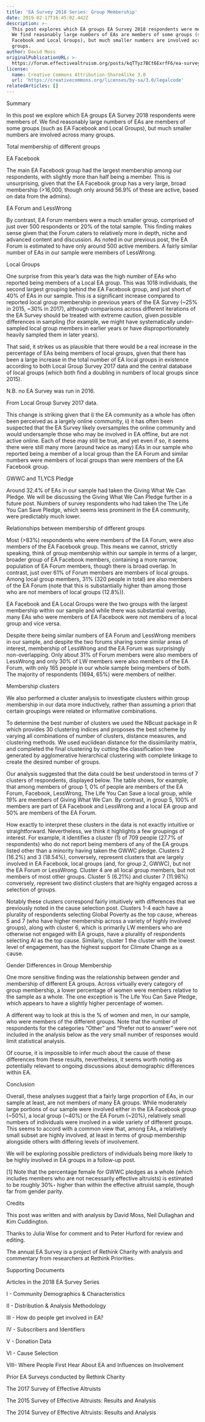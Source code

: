 ```yaml
---
title: 'EA Survey 2018 Series: Group Membership'
date: 2019-02-17T16:45:02.442Z
description: >-
  This post explores which EA groups EA Survey 2018 respondents were members of.
  We find reasonably large numbers of EAs are members of some groups (such as EA
  Facebook and Local Groups), but much smaller numbers are involved across many
  groups.
author: David Moss
originalPublicationURL: >-
  https://forum.effectivealtruism.org/posts/kqTTyz7BCt6ExrfF6/ea-survey-2018-series-group-membership
license:
  name: Creative Commons Attribution-ShareAlike 3.0
  url: 'https://creativecommons.org/licenses/by-sa/3.0/legalcode'
relatedArticles: []
---
```

Summary



In this post we explore which EA groups EA Survey 2018 respondents were members of. We find reasonably large numbers of EAs are members of some groups (such as EA Facebook and Local Groups), but much smaller numbers are involved across many groups.



Total membership of different groups



EA Facebook



The main EA Facebook group had the largest membership among our respondents, with slightly more than half being a member. This is unsurprising, given that the EA Facebook group has a very large, broad membership (>16,000, though only around 56.9% of these are active, based on data from the admins).



EA Forum and LessWrong



By contrast, EA Forum members were a much smaller group, comprised of just over 500 respondents or 20% of the total sample. This finding makes sense given that the Forum caters to relatively more in depth, niche and advanced content and discussion. As noted in our previous post, the EA Forum is estimated to have only around 500 active members. A fairly similar number of EAs in our sample were members of LessWrong.



Local Groups



One surprise from this year’s data was the high number of EAs who reported being members of a Local EA group. This was 1018 individuals, the second largest grouping behind the EA Facebook group, and just short of 40% of EAs in our sample. This is a significant increase compared to reported local group membership in previous years of the EA Survey (\~25% in 2015, \~30% in 2017), although comparisons across different iterations of the EA Survey should be treated with extreme caution, given possible differences in sampling (for example, we might have systematically under-sampled local group members in earlier years or have disproportionately heavily sampled them in later years).



That said, it strikes us as plausible that there would be a real increase in the percentage of EAs being members of local groups, given that there has been a large increase in the total number of EA local groups in existence according to both Local Group Survey 2017 data and the central database of local groups (which both find a doubling in numbers of local groups since 2015).



N.B. no EA Survey was run in 2016.



From Local Group Survey 2017 data.



This change is striking given that i) the EA community as a whole has often been perceived as a largely online community, ii) it has often been suspected that the EA Survey likely oversamples the online community and would undersample those who may be involved in EA offline, but are not active online. Each of these may still be true, and yet even if so, it seems there were still many more (around twice as many) EAs in our sample who reported being a member of a local group than the EA Forum and similar numbers were members of local groups than were members of the EA Facebook group.



GWWC and TLYCS Pledge



Around 32.4% of EAs in our sample had taken the Giving What We Can Pledge. We will be discussing the Giving What We Can Pledge further in a future post. Numbers of survey respondents who had taken the The Life You Can Save Pledge, which seems less prominent in the EA community, were predictably much lower.



Relationships between membership of different groups



Most (>83%) respondents who were members of the EA Forum, were also members of the EA Facebook group. This means we cannot, strictly speaking, think of group membership within our sample in terms of a larger, broader group of EA Facebook members, containing a more narrow, population of EA Forum members, though there is broad overlap. In contrast, just over 61% of Forum members are members of local groups. Among local group members, 31% (320 people in total) are also members of the EA Forum (note that this is substantially higher than among those who are not members of local groups (12.8%)).



EA Facebook and EA Local Groups were the two groups with the largest membership within our sample and while there was substantial overlap, many EAs who were members of EA Facebook were not members of a local group and vice versa.



Despite there being similar numbers of EA Forum and LessWrong members in our sample, and despite the two forums sharing some similar areas of interest, membership of LessWrong and the EA Forum was surprisingly non-overlapping. Only about 31% of Forum members were also members of LessWrong and only 30% of LW members were also members of the EA Forum, with only 165 people in our whole sample being members of both. The majority of respondents (1694, 65%) were members of neither.



Membership clusters



We also performed a cluster analysis to investigate clusters within group membership in our data more inductively, rather than assuming a priori that certain groupings were related or informative combinations.



To determine the best number of clusters we used the NBcust package in R which provides 30 clustering indices and proposes the best scheme by varying all combinations of number of clusters, distance measures, and clustering methods. We used euclidean distance for the dissimilarity matrix, and completed the final clustering by cutting the classification tree generated by agglomerative hierarchical clustering with complete linkage to create the desired number of groups.



Our analysis suggested that the data could be best understood in terms of 7 clusters of respondents, displayed below. The table shows, for example, that among members of group 1, 0% of people are members of the EA Forum, Facebook, LessWrong, The Life You Can Save a local group, while 19% are members of Giving What We Can. By contrast, in group 5, 100% of members are part of EA Facebook and LessWrong and a local EA group and 50% are members of the EA Forum.



How exactly to interpret these clusters in the data is not exactly intuitive or straightforward. Nevertheless, we think it highlights a few groupings of interest. For example, it identifies a cluster (1) of 709 people (27.7% of respondents) who do not report being members of any of the EA groups listed other than a minority having taken the GWWC pledge. Clusters 2 (16.2%) and 3 (18.54%), conversely, represent clusters that are largely involved in EA Facebook, local groups (and, for group 2, GWWC), but not the EA Forum or LessWrong. Cluster 4 are all local group members, but not members of most other groups. Cluster 5 (6.21%) and cluster 7 (11.98%) conversely, represent two distinct clusters that are highly engaged across a selection of groups.



Notably these clusters correspond fairly intuitively with differences that we previously noted in the cause selection post. Clusters 1-4 each have a plurality of respondents selecting Global Poverty as the top cause, whereas 5 and 7 (who have higher membership across a variety of highly involved groups), along with cluster 6, which is primarily LW members who are otherwise not engaged with EA groups, have a plurality of respondents selecting AI as the top cause. Similarly, cluster 1 the cluster with the lowest level of engagement, has the highest support for Climate Change as a cause.



Gender Differences in Group Membership



One more sensitive finding was the relationship between gender and membership of different EA groups. Across virtually every category of group membership, a lower percentage of women were members relative to the sample as a whole. The one exception is The Life You Can Save Pledge, which appears to have a slightly higher percentage of women.



A different way to look at this is the % of women and men, in our sample, who were members of the different groups. Note that the number of respondents for the categories “Other” and “Prefer not to answer” were not included in the analysis below as the very small number of responses would limit statistical analysis.



Of course, it is impossible to infer much about the cause of these differences from these results, nevertheless, it seems worth noting as potentially relevant to ongoing discussions about demographic differences within EA.



Conclusion

Overall, these analyses suggest that a fairly large proportion of EAs, in our sample at least, are not members of many EA groups. While moderately large portions of our sample were involved either in the EA Facebook group (\~50%), a local group (\~40%) or the EA Forum (~20%), relatively small numbers of individuals were involved in a wide variety of different groups. This seems to accord with a common view that, among EAs, a relatively small subset are highly involved, at least in terms of group membership alongside others with differing levels of involvement.

We will be exploring possible predictors of individuals being more likely to be highly involved in EA groups in a follow-up post.

\[1] Note that the percentage female for GWWC pledges as a whole (which includes members who are not necessarily effective altruists) is estimated to be roughly 30%- higher than within the effective altruist sample, though far from gender parity.

Credits

This post was written and with analysis by David Moss, Neil Dullaghan and Kim Cuddington.

Thanks to Julia Wise for comment and to Peter Hurford for review and editing.

The annual EA Survey is a project of Rethink Charity with analysis and commentary from researchers at Rethink Priorities.

Supporting Documents

Articles in the 2018 EA Survey Series

I - Community Demographics & Characteristics

II - Distribution & Analysis Methodology

III - How do people get involved in EA?

IV - Subscribers and Identifiers

V - Donation Data

VI - Cause Selection

VIII- Where People First Hear About EA and Influences on Involvement

Prior EA Surveys conducted by Rethink Charity

The 2017 Survey of Effective Altruists

The 2015 Survey of Effective Altruists: Results and Analysis

The 2014 Survey of Effective Altruists: Results and Analysis
